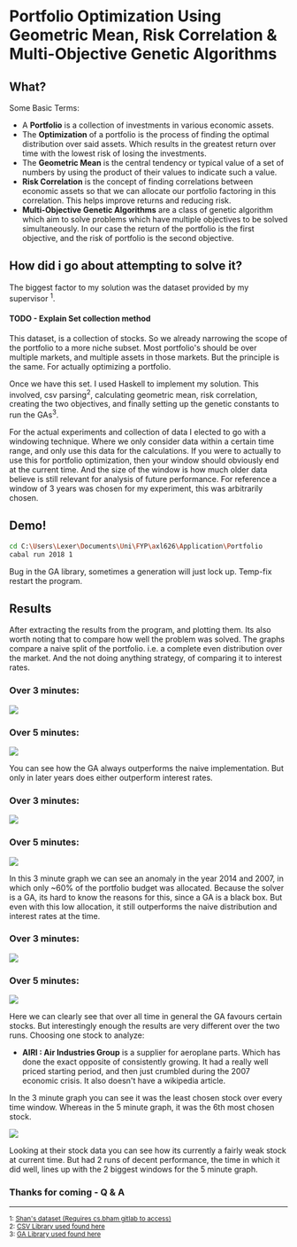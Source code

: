 # Portfolio Optimization Using Geometric Mean, Risk Correlation & Multi-Objective Genetic Algorithms

## What?

Some Basic Terms:

* A **Portfolio** is a collection of investments in various economic assets.
* The **Optimization** of a portfolio is the process of finding the optimal
  distribution over said assets. Which results in the greatest return over time
  with the lowest risk of losing the investments.
* The **Geometric Mean** is the central tendency or typical value of a set of
  numbers by using the product of their values to indicate such a value.
* **Risk Correlation** is the concept of finding correlations between economic
  assets so that we can allocate our portfolio factoring in this correlation. This
  helps improve returns and reducing risk.
* **Multi-Objective Genetic Algorithms** are a class of genetic algorithm which
  aim to solve problems which have multiple objectives to be solved simultaneously.
  In our case the return of the portfolio is the first objective, and the risk
  of portfolio is the second objective.

## How did i go about attempting to solve it?

The biggest factor to my solution was the dataset provided by my supervisor
<sup>1</sup>.

#### TODO - Explain Set collection method

This dataset, is a collection of stocks. So we already narrowing the scope
of the portfolio to a more niche subset. Most portfolio's should be over
multiple markets, and multiple assets in those markets.
But the principle is the same. For actually optimizing a portfolio.

Once we have this set. I used Haskell to implement my solution.
This involved, csv parsing<sup>2</sup>, calculating geometric mean, risk correlation,
creating the two objectives, and finally setting up the genetic constants
to run the GAs<sup>3</sup>.

For the actual experiments and collection of data I elected to go with a windowing
technique. Where we only consider data within a certain time range, and only 
use this data for the calculations. If you were to actually to use this for
portfolio optimization, then your window should obviously end at the current time.
And the size of the window is how much older data believe is still relevant for
analysis of future performance. For reference a window of 3 years was chosen
for my experiment, this was arbitrarily chosen.

## Demo!

``` sh
cd C:\Users\Lexer\Documents\Uni\FYP\axl626\Application\Portfolio
cabal run 2018 1
```

Bug in the GA library, sometimes a generation will just lock up. Temp-fix
restart the program.

## Results

After extracting the results from the program, and plotting them.
Its also worth noting that to compare how well the problem was solved. The graphs
compare a naive split of the portfolio. i.e. a complete even distribution
over the market. And the not doing anything strategy, of comparing it to
interest rates.

### Over 3 minutes:

![](GainOfthePortfolio-OverDifferentWindows3min.png)

### Over 5 minutes:

![](GainOfthePortfolio-OverDifferentWindows5min.png)

You can see how the GA always outperforms the naive implementation. But only in
later years does either outperform interest rates.

### Over 3 minutes:

![](HowTheInduvidualPortfolioWasDistributedOverEachWindow3min.png)

### Over 5 minutes:

![](HowTheInduvidualPortfolioWasDistributedOverEachWindow5min.png)

In this 3 minute graph we can see an anomaly in the year 2014 and 2007, in which only ~60% of
the portfolio budget was allocated. Because the solver is a GA, its hard
to know the reasons for this, since a GA is a black box. But even with this
low allocation, it still outperforms the naive distribution and interest rates at
the time.

### Over 3 minutes:

![](GeneralStockDistributionCombinedOverAllWindowsTested3min.png)

### Over 5 minutes:

![](GeneralStockDistributionCombinedOverAllWindowsTested5min.png)

Here we can clearly see that over all time in general the GA favours certain
stocks. But interestingly enough the results are very different over the two runs.
Choosing one stock to analyze:

* **AIRI : Air Industries Group** is a supplier for aeroplane parts.
  Which has done the exact opposite of consistently growing.
  It had a really well priced starting period, and then just crumbled during
  the 2007 economic crisis. It also doesn't have a wikipedia article.

In the 3 minute graph you can see it was the least chosen stock over every time window.
Whereas in the 5 minute graph, it was the 6th most chosen stock. 

![](AIRIStockPriceOverTime.png)

Looking at their stock data you can see how its currently a fairly weak stock at current
time. But had 2 runs of decent performance, the time in which it did well, lines up with
the 2 biggest windows for the 5 minute graph.

### Thanks for coming - Q & A

---

<sub>1: [Shan's dataset (Requires cs.bham gitlab to access)](https://git-teaching.cs.bham.ac.uk/mod-ug-proj-2018/axl626/tree/master/Application/Data) </sub>  
<sub>2: [CSV Library used found here](http://hackage.haskell.org/package/cassava-0.5.1.0) </sub>  
<sub>3: [GA Library used found here](http://hackage.haskell.org/package/moo-1.2) </sub>